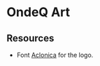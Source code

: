 # OndeQ Art

## Resources

- Font [Aclonica](https://fonts.google.com/specimen/Aclonica) for the logo.
